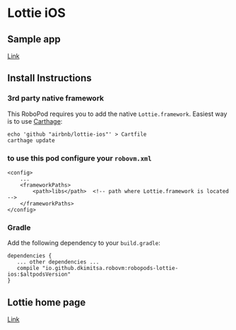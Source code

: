 # Lottie iOS

## Sample app

[Link](https://github.com/dkimitsa/robovm-samples/tree/alt/robopods/lottie/ios)

## Install Instructions

### 3rd party native framework
This RoboPod requires you to add the native `Lottie.framework`. Easiest way is to use [Carthage](https://github.com/Carthage/Carthage#installing-carthage):  
```
echo 'github "airbnb/lottie-ios"' > Cartfile
carthage update
```

### to use this pod configure your `robovm.xml`

```
<config>
    ...
    <frameworkPaths>
        <path>libs</path>  <!-- path where Lottie.framework is located -->
    </frameworkPaths>
</config>
```

### Gradle

Add the following dependency to your `build.gradle`:

```
dependencies {
   ... other dependencies ...
   compile "io.github.dkimitsa.robovm:robopods-lottie-ios:$altpodsVersion"
}
```

## Lottie home page

[Link](https://github.com/airbnb/lottie-ios)